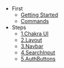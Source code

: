 * First
    * [Getting Started](foreword/1getting_start.md)
    * [Commands](foreword/2commands.md)
* Steps
    * [1.Chakra UI](steps/1chakra.md)
    * [2.Layout](steps/2layout.md)
    * [3.Navbar](steps/3navbar.md)
    * [4.SearchInput](steps/4searchInput.md)
    * [5.AuthButtons](steps/5authButtons.md)
